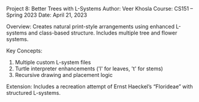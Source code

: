 Project 8: Better Trees with L-Systems
Author: Veer Khosla
Course: CS151 – Spring 2023
Date: April 21, 2023

Overview:
Creates natural print-style arrangements using enhanced L-systems and class-based structure. Includes multiple tree and flower systems.

Key Concepts:
1. Multiple custom L-system files
2. Turtle interpreter enhancements ('l' for leaves, 't' for stems)
3. Recursive drawing and placement logic

Extension:
Includes a recreation attempt of Ernst Haeckel’s “Florideae” with structured L-systems.

